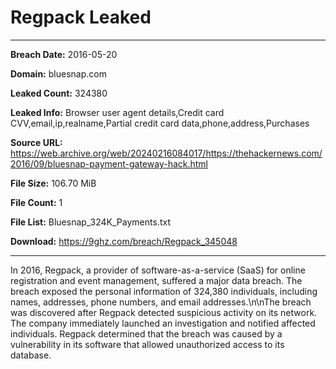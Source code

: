 # Regpack Leaked

------------
**Breach Date:** 2016-05-20

**Domain:** bluesnap.com

**Leaked Count:** 324380

**Leaked Info:** Browser user agent details,Credit card CVV,email,ip,realname,Partial credit card data,phone,address,Purchases

**Source URL:** https://web.archive.org/web/20240216084017/https://thehackernews.com/2016/09/bluesnap-payment-gateway-hack.html

**File Size:** 106.70 MiB

**File Count:** 1

**File List:** Bluesnap_324K_Payments.txt

**Download:** https://9ghz.com/breach/Regpack_345048

------------
In 2016, Regpack, a provider of software-as-a-service (SaaS) for online registration and event management, suffered a major data breach. The breach exposed the personal information of 324,380 individuals, including names, addresses, phone numbers, and email addresses.\n\nThe breach was discovered after Regpack detected suspicious activity on its network. The company immediately launched an investigation and notified affected individuals. Regpack determined that the breach was caused by a vulnerability in its software that allowed unauthorized access to its database.
